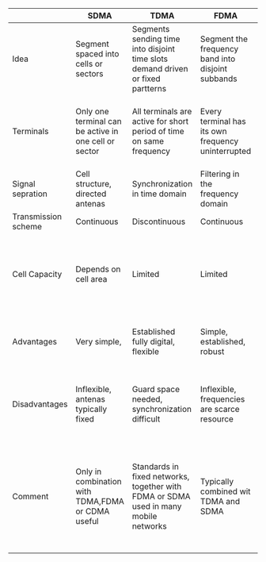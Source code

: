 |                     | SDMA                                                  | TDMA                                                                                 | FDMA                                               | CDMA                                                                                                   |
| ------------------- | ----------------------------------------------------- | ------------------------------------------------------------------------------------ | -------------------------------------------------- | ------------------------------------------------------------------------------------------------------ |
| Idea                | Segment spaced into cells or sectors                  | Segments sending time into disjoint time slots demand driven or fixed partterns      | Segment the frequency band into disjoint subbands  | Spread the spectrum using orthogonal codes                                                             |
| Terminals           | Only one terminal can be active in one cell or sector | All terminals are active for short period of time on same frequency                  | Every terminal has its own frequency uninterrupted | All terminals can be active at the same place at the same moment uninterrupted                         |
| Signal sepration    | Cell structure, directed antenas                      | Synchronization in time domain                                                       | Filtering in the frequency domain                  | Code plus special receivers                                                                            |
| Transmission scheme | Continuous                                            | Discontinuous                                                                        | Continuous                                         | Continuous                                                                                             |
| Cell Capacity       | Depends on cell area                                  | Limited                                                                              | Limited                                            | No absolute limit on channel capacity but it is an interference limited system                         |
| Advantages          | Very simple,                                          | Established fully digital, flexible                                                  | Simple, established, robust                        | Flexible, less frequecy planning needed, soft handover                                                 |
| Disadvantages       | Inflexible, antenas typically fixed                   | Guard space needed, synchronization difficult                                        | Inflexible, frequencies are scarce resource        | Complex receivers, needs more complicated power control for senders                                    |
| Comment             | Only in combination with TDMA,FDMA or CDMA useful     | Standards in fixed networks, together with FDMA or SDMA used in many mobile networks | Typically combined wit TDMA and SDMA               | Still face some problems, higher complexity, lowered expectation, will be integrated with TDMA or FDMA | 

